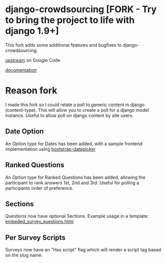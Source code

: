 django-crowdsourcing [FORK - Try to bring the project to life with django 1.9+]
====================
This fork adds some additional features and bugfixes to django-crowdsourcing.

[upstream](http://code.google.com/p/django-crowdsourcing/) on Google Code

[documentation](http://packages.python.org/django-crowdsourcing/)


Reason fork
====================
I made this fork so I could relate a poll to generic content in django (content-type).
This will allow you to create a poll for a django model instance.
Useful to allow poll on django content by site users.


Date Option
-----------
An *Option* type for Dates has been added, with a sample frontend implementation using [bootstrap-datepicker](https://github.com/eternicode/bootstrap-datepicker)

Ranked Questions
----------------
An *Option* type for Ranked Questions has been added, allowing the participant to rank answers 1st, 2nd and 3rd. Useful for polling a participants order of preference.

Sections
--------
Questions now have optional Sections. Example usage in a template: [embeded_survey_questions.html](https://github.com/squidsoup/django-crowdsourcing/blob/master/example_app/templates/crowdsourcing/embeded_survey_questions.html)

Per Survey Scripts
------------------
Surveys now have an "Has script" flag which will render a script tag based on the slug name.
